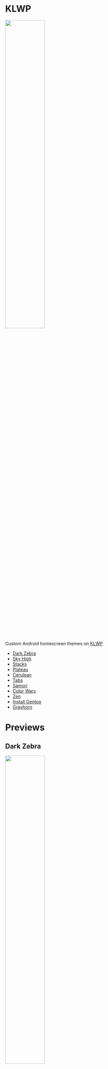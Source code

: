 # KLWP


<img src="https://raw.githubusercontent.com/ensorcell/KLWP/homescreens/dark_zebra/irl.jpg" width=50%>

Custom Android homescreen themes on [KLWP](https://play.google.com/store/apps/details?id=org.kustom.wallpaper&hl=en_US)

 - <a href=#dark-zebra>Dark Zebra</a>
 - <a href=#plateau>Sky High</a>
 - <a href=#stacks>Stacks</a>
 - <a href=#plateau>Plateau</a>
 - <a href=#cerulean>Cerulean</a>
 - <a href=#tabs>Tabs</a>
 - <a href=#samori>Samori</a>
 - <a href=#color-wars>Color Wars</a>
 - <a href=#zen>Zen</a>
 - <a href=#install-gentoo>Install Gentoo</a>
 - <a href=#grayhorn>Grayhorn</a>


# Previews



## Dark Zebra
<img src="https://raw.githubusercontent.com/ensorcell/KLWP/homescreens/dark_zebra/render.png" width=50%>

## Sky High
<img src="https://raw.githubusercontent.com/ensorcell/KLWP/homescreens/sky_high/render.jpg" width=50%>

## Stacks
<a href="https://raw.githubusercontent.com/ensorcell/KLWP/homescreens/stacks/webm.webm">
<img src="https://raw.githubusercontent.com/ensorcell/KLWP/homescreens/stacks/render.png" width=50%>
</a>

## Plateau
<img src="https://raw.githubusercontent.com/ensorcell/KLWP/homescreens/plateau/render.png" width=50%>
<img src="https://raw.githubusercontent.com/ensorcell/KLWP/homescreens/plateau/render_alt.png" width=50%>

## Cerulean
<img src="https://raw.githubusercontent.com/ensorcell/KLWP/homescreens/cerulean/render.jpg" width=50%>

## Tabs
<img src="https://raw.githubusercontent.com/ensorcell/KLWP/homescreens/tabs/render.png" width=50%>

## Samori
<img src="https://raw.githubusercontent.com/ensorcell/KLWP/homescreens/samori/screen.png" width=50%>

## Color Wars
<a href="https://raw.githubusercontent.com/ensorcell/KLWP/homescreens/color_wars/webm.webm">
<img src="https://raw.githubusercontent.com/ensorcell/KLWP/homescreens/color_wars/screen.png" width=50%>
</a>

## Zen
<a href="https://raw.githubusercontent.com/ensorcell/KLWP/homescreens/zen/webm.webm">
<img src="https://raw.githubusercontent.com/ensorcell/KLWP/homescreens/zen/screen.png" width=50%>
</a>

## Install Gentoo
<img src="https://raw.githubusercontent.com/ensorcell/KLWP/homescreens/install_gentoo/screen.png" width=50%>

## Grayhorn
<a href="https://raw.githubusercontent.com/ensorcell/KLWP/homescreens/grayhorn/webm.webm">
<img src="https://raw.githubusercontent.com/ensorcell/KLWP/homescreens/grayhorn/screen.png" width=50%>
</a>
